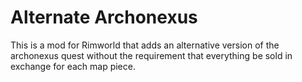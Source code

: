 # Alternate Archonexus
This is a mod for Rimworld that adds an alternative version of the archonexus quest without the requirement that everything be sold in exchange for each map piece.
